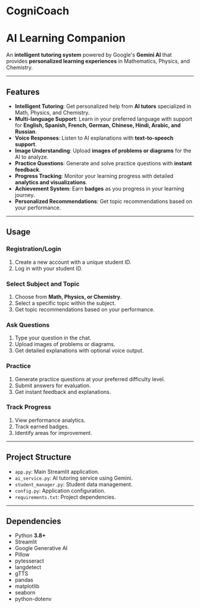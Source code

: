# CogniCoach

# AI Learning Companion

An **intelligent tutoring system** powered by Google's **Gemini AI** that provides **personalized learning experiences** in Mathematics, Physics, and Chemistry.

---

## Features

* **Intelligent Tutoring**: Get personalized help from **AI tutors** specialized in Math, Physics, and Chemistry.
* **Multi-language Support**: Learn in your preferred language with support for **English, Spanish, French, German, Chinese, Hindi, Arabic, and Russian**.
* **Voice Responses**: Listen to AI explanations with **text-to-speech support**.
* **Image Understanding**: Upload **images of problems or diagrams** for the AI to analyze.
* **Practice Questions**: Generate and solve practice questions with **instant feedback**.
* **Progress Tracking**: Monitor your learning progress with detailed **analytics and visualizations**.
* **Achievement System**: Earn **badges** as you progress in your learning journey.
* **Personalized Recommendations**: Get topic recommendations based on your performance.

---

## Usage

### Registration/Login

1.  Create a new account with a unique student ID.
2.  Log in with your student ID.

### Select Subject and Topic

1.  Choose from **Math, Physics, or Chemistry**.
2.  Select a specific topic within the subject.
3.  Get topic recommendations based on your performance.

### Ask Questions

1.  Type your question in the chat.
2.  Upload images of problems or diagrams.
3.  Get detailed explanations with optional voice output.

### Practice

1.  Generate practice questions at your preferred difficulty level.
2.  Submit answers for evaluation.
3.  Get instant feedback and explanations.

### Track Progress

1.  View performance analytics.
2.  Track earned badges.
3.  Identify areas for improvement.

---

## Project Structure

* `app.py`: Main Streamlit application.
* `ai_service.py`: AI tutoring service using Gemini.
* `student_manager.py`: Student data management.
* `config.py`: Application configuration.
* `requirements.txt`: Project dependencies.

---

## Dependencies

* Python **3.8+**
* Streamlit
* Google Generative AI
* Pillow
* pytesseract
* langdetect
* gTTS
* pandas
* matplotlib
* seaborn
* python-dotenv
